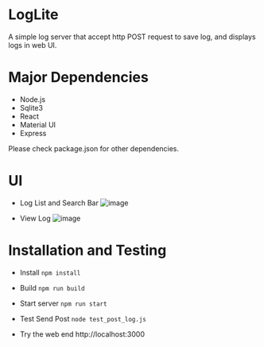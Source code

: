# LogLite

A simple log server that accept http POST request to save log, and displays logs in web UI.

# Major Dependencies

* Node.js
* Sqlite3
* React
* Material UI
* Express

Please check package.json for other dependencies.

# UI

* Log List and Search Bar
![image](https://user-images.githubusercontent.com/44904628/213974012-6ff916ca-9316-489b-b6b2-032ae92905c6.png)

* View Log
![image](https://user-images.githubusercontent.com/44904628/213971718-16fc9604-2ea5-475c-95e8-655f2f7f9be6.png)


# Installation and Testing

* Install
`npm install`

* Build
`npm run build`

* Start server
`npm run start`

* Test Send Post
`node test_post_log.js`

* Try the web end
http://localhost:3000


